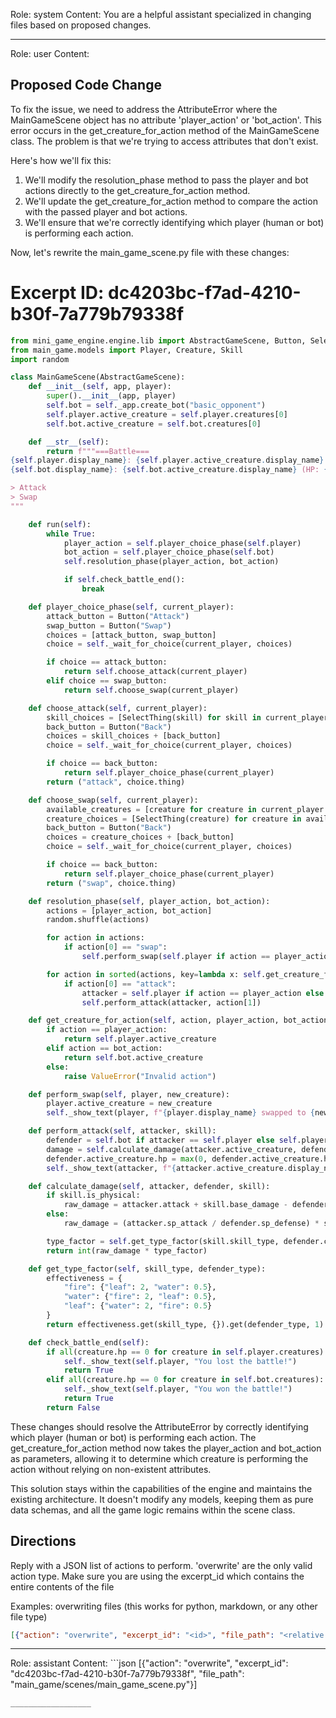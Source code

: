 Role: system
Content: You are a helpful assistant specialized in changing files based on proposed changes.
__________________
Role: user
Content: 
## Proposed Code Change
To fix the issue, we need to address the AttributeError where the MainGameScene object has no attribute 'player_action' or 'bot_action'. This error occurs in the get_creature_for_action method of the MainGameScene class. The problem is that we're trying to access attributes that don't exist.

Here's how we'll fix this:

1. We'll modify the resolution_phase method to pass the player and bot actions directly to the get_creature_for_action method.
2. We'll update the get_creature_for_action method to compare the action with the passed player and bot actions.
3. We'll ensure that we're correctly identifying which player (human or bot) is performing each action.

Now, let's rewrite the main_game_scene.py file with these changes:

# Excerpt ID: dc4203bc-f7ad-4210-b30f-7a779b79338f
```python main_game/scenes/main_game_scene.py
from mini_game_engine.engine.lib import AbstractGameScene, Button, SelectThing
from main_game.models import Player, Creature, Skill
import random

class MainGameScene(AbstractGameScene):
    def __init__(self, app, player):
        super().__init__(app, player)
        self.bot = self._app.create_bot("basic_opponent")
        self.player.active_creature = self.player.creatures[0]
        self.bot.active_creature = self.bot.creatures[0]

    def __str__(self):
        return f"""===Battle===
{self.player.display_name}: {self.player.active_creature.display_name} (HP: {self.player.active_creature.hp}/{self.player.active_creature.max_hp})
{self.bot.display_name}: {self.bot.active_creature.display_name} (HP: {self.bot.active_creature.hp}/{self.bot.active_creature.max_hp})

> Attack
> Swap
"""

    def run(self):
        while True:
            player_action = self.player_choice_phase(self.player)
            bot_action = self.player_choice_phase(self.bot)
            self.resolution_phase(player_action, bot_action)

            if self.check_battle_end():
                break

    def player_choice_phase(self, current_player):
        attack_button = Button("Attack")
        swap_button = Button("Swap")
        choices = [attack_button, swap_button]
        choice = self._wait_for_choice(current_player, choices)

        if choice == attack_button:
            return self.choose_attack(current_player)
        elif choice == swap_button:
            return self.choose_swap(current_player)

    def choose_attack(self, current_player):
        skill_choices = [SelectThing(skill) for skill in current_player.active_creature.skills]
        back_button = Button("Back")
        choices = skill_choices + [back_button]
        choice = self._wait_for_choice(current_player, choices)

        if choice == back_button:
            return self.player_choice_phase(current_player)
        return ("attack", choice.thing)

    def choose_swap(self, current_player):
        available_creatures = [creature for creature in current_player.creatures if creature != current_player.active_creature and creature.hp > 0]
        creature_choices = [SelectThing(creature) for creature in available_creatures]
        back_button = Button("Back")
        choices = creature_choices + [back_button]
        choice = self._wait_for_choice(current_player, choices)

        if choice == back_button:
            return self.player_choice_phase(current_player)
        return ("swap", choice.thing)

    def resolution_phase(self, player_action, bot_action):
        actions = [player_action, bot_action]
        random.shuffle(actions)

        for action in actions:
            if action[0] == "swap":
                self.perform_swap(self.player if action == player_action else self.bot, action[1])

        for action in sorted(actions, key=lambda x: self.get_creature_for_action(x, player_action, bot_action).speed if x[0] == "attack" else 0, reverse=True):
            if action[0] == "attack":
                attacker = self.player if action == player_action else self.bot
                self.perform_attack(attacker, action[1])

    def get_creature_for_action(self, action, player_action, bot_action):
        if action == player_action:
            return self.player.active_creature
        elif action == bot_action:
            return self.bot.active_creature
        else:
            raise ValueError("Invalid action")

    def perform_swap(self, player, new_creature):
        player.active_creature = new_creature
        self._show_text(player, f"{player.display_name} swapped to {new_creature.display_name}!")

    def perform_attack(self, attacker, skill):
        defender = self.bot if attacker == self.player else self.player
        damage = self.calculate_damage(attacker.active_creature, defender.active_creature, skill)
        defender.active_creature.hp = max(0, defender.active_creature.hp - damage)
        self._show_text(attacker, f"{attacker.active_creature.display_name} used {skill.display_name} and dealt {damage} damage!")

    def calculate_damage(self, attacker, defender, skill):
        if skill.is_physical:
            raw_damage = attacker.attack + skill.base_damage - defender.defense
        else:
            raw_damage = (attacker.sp_attack / defender.sp_defense) * skill.base_damage

        type_factor = self.get_type_factor(skill.skill_type, defender.creature_type)
        return int(raw_damage * type_factor)

    def get_type_factor(self, skill_type, defender_type):
        effectiveness = {
            "fire": {"leaf": 2, "water": 0.5},
            "water": {"fire": 2, "leaf": 0.5},
            "leaf": {"water": 2, "fire": 0.5}
        }
        return effectiveness.get(skill_type, {}).get(defender_type, 1)

    def check_battle_end(self):
        if all(creature.hp == 0 for creature in self.player.creatures):
            self._show_text(self.player, "You lost the battle!")
            return True
        elif all(creature.hp == 0 for creature in self.bot.creatures):
            self._show_text(self.player, "You won the battle!")
            return True
        return False
```

These changes should resolve the AttributeError by correctly identifying which player (human or bot) is performing each action. The get_creature_for_action method now takes the player_action and bot_action as parameters, allowing it to determine which creature is performing the action without relying on non-existent attributes.

This solution stays within the capabilities of the engine and maintains the existing architecture. It doesn't modify any models, keeping them as pure data schemas, and all the game logic remains within the scene class.

## Directions
Reply with a JSON list of actions to perform. 'overwrite' are the only valid action type. 
Make sure you are using the excerpt_id which contains the entire contents of the file

Examples:
overwriting files (this works for python, markdown, or any other file type)
```json output_example1
[{"action": "overwrite", "excerpt_id": "<id>", "file_path": "<relative file path>"}]
```

__________________
Role: assistant
Content: ```json
[{"action": "overwrite", "excerpt_id": "dc4203bc-f7ad-4210-b30f-7a779b79338f", "file_path": "main_game/scenes/main_game_scene.py"}]
```
__________________
